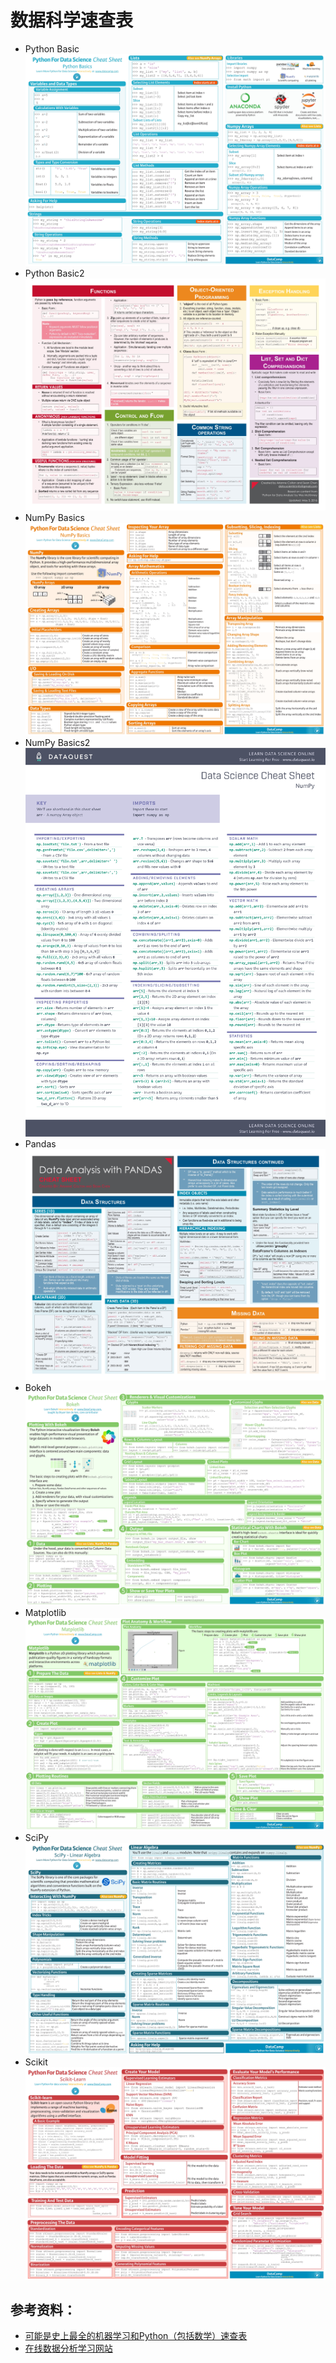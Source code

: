 # 数据科学速查表
* Python Basic
![Python Basic](datasic/PythonForDataScience.jpg)
* Python Basic2
![Python Basic2](datasic/python_cheat_sheet.jpg)
* NumPy Basics
![NumPy Basics](datasic/Numpy_Python_Cheat_Sheet.jpg)
* NumPy Basics2
![NumPy Basics2](datasic/numpy-cheat-sheet.jpg)
* Pandas
![Pandas](datasic/pandas_cheat_sheet.jpg)
* Bokeh
![Bokeh](datasic/Python_Bokeh_Cheat_Sheet.jpg)
* Matplotlib
![Matplotlib](datasic/Python_Matplotlib_Cheat_Sheet.jpg)
* SciPy
![SciPy](datasic/Python_SciPy_Cheat_Sheet_Linear_Algebra.jpg)
* Scikit
![Scikit](datasic/Scikit_Learn_Cheat_Sheet_Python.jpg)



## 参考资料：  
* [可能是史上最全的机器学习和Python（包括数学）速查表](https://mp.weixin.qq.com/s?__biz=MzI4NjYwMjcxOQ==&mid=2247484157&idx=1&sn=2efcdaf89d213f00dcfe0c32a7e63b41)  
* [在线数据分析学习网站](https://www.datacamp.com/community/tutorials)

